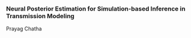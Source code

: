 ### Neural Posterior Estimation for Simulation-based Inference in Transmission Modeling

Prayag Chatha